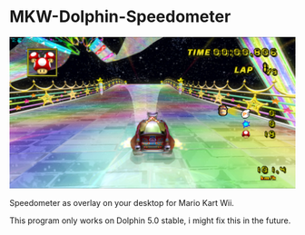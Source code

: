 # MKW-Dolphin-Speedometer
<img src="screenshot1.png" width="1920" />

Speedometer as overlay on your desktop for Mario Kart Wii.

This program only works on Dolphin 5.0 stable, i might fix this in the future.
